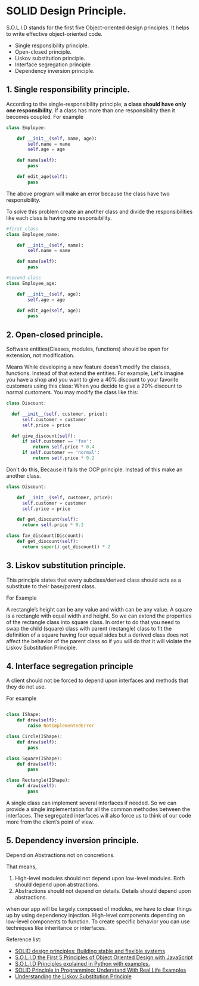 # SOLID Design Principle.
S.O.L.I.D stands for the first five Object-oriented design principles. It helps to write effective object-oriented code.
*  Single responsibility principle.
* Open-closed principle.
* Liskov substitution principle.
* Interface segregation principle
* Dependency inversion principle.

## 1. Single responsibility principle.
According to the single-responsibility principle, **a class should have only one responsibility**. If a class has more than one responsibility then it becomes coupled. For example 

```python
class Employee:

    def __init__(self, name, age):
        self.name = name
        self.age = age

    def name(self):
        pass

    def edit_age(self):
        pass
```
The above program will make an error because the class have two responsibility.

To solve this problem create an another class and divide the responsibilities like each class is having one responsibility.

```python
#first class
class Employee_name:

    def __init__(self, name):
        self.name = name

    def name(self):
        pass

#second class
class Employee_age:

    def __init__(self, age):
        self.age = age

    def edit_age(self, age):
        pass
```
## 2. Open-closed principle.
Software entities(Classes, modules, functions) should be open for extension, not modification. 

Means While developing a new feature doesn't modify the classes, functions. Instead of that extend the entities. For example, Let's imagine you have a shop and you want to give a 40% discount to your favorite customers using this class: When you decide to give a 20% discount to normal customers. You may modify the class like this:
```python
class Discount:

  def __init__(self, customer, price):
      self.customer = customer
      self.price = price

  def give_discount(self):
      if self.customer == 'fav':
          return self.price * 0.4
      if self.customer == 'normal':
          return self.price * 0.2
```
Don't do this, Because it fails the OCP principle. Instead of this make an another class.
```python
class Discount:

    def __init__(self, customer, price):
      self.customer = customer
      self.price = price

    def get_discount(self):
      return self.price * 0.2

class fav_discount(Discount):
    def get_discount(self):
      return super().get_discount() * 2
```
## 3. Liskov substitution principle.
This principle states that every subclass/derived class should acts as a substitute to their base/parent class. 

For Example

A rectangle’s height can be any value and width can be any value.  A square is a rectangle with equal width and height. So we can extend the properties of the rectangle class into square class. In order to do that you need to swap the child (square) class with parent (rectangle) class to fit the definition of a square having four equal sides but a derived class does not affect the behavior of the parent class so if you will do that it will violate the Liskov Substitution Principle.
## 4. Interface segregation principle

A client should not be forced to depend upon interfaces and methods that they do not use.

For example
```python

class IShape:
    def draw(self):
        raise NotImplementedError

class Circle(IShape):
    def draw(self):
        pass

class Square(IShape):
    def draw(self):
        pass

class Rectangle(IShape):
    def draw(self):
        pass
```
A single class can implement several interfaces if needed. So we can provide a single implementation for all the common methodes between the interfaces. The segregated interfaces will also force us to think of our code more from the client’s point of view.

## 5. Dependency inversion principle.

Depend on Abstractions not on concretions.

That means,
1. High-level modules should not depend upon low-level modules. Both should depend upon abstractions.
2. Abstractions should not depend on details. Details should depend upon abstractions.

when our app will be largely composed of modules, we have to clear things up by using dependency injection. High-level components depending on low-level components to function. To create specific behavior you can use techniques like inheritance or interfaces.

Reference list:

* [SOLID design principles: Building stable and flexible systems](https://raygun.com/blog/solid-design-principles/)
* [S.O.L.I.D the First 5 Principles of Object Oriented Design with JavaScript](https://codeforgeek.com/s-o-l-i-d-the-first-five-principles-of-object-oriented-design/)
* [S.O.L.I.D Principles explained in Python with examples.](https://medium.com/@dorela/s-o-l-i-d-principles-explained-in-python-with-examples-3332520b90ff)
* [SOLID Principle in Programming: Understand With Real Life Examples](https://www.geeksforgeeks.org/solid-principle-in-programming-understand-with-real-life-examples/)
* [Understanding the Liskov Substitution Principle
](https://www.youtube.com/watch?v=Mmy1EUKC_iE&t=155s)
